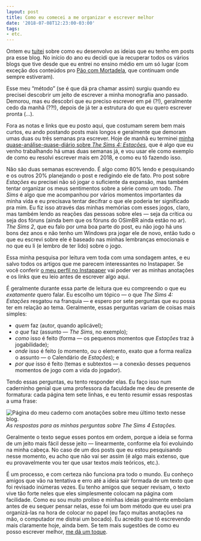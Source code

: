 ```yaml
---
layout: post
title: Como eu comecei a me organizar e escrever melhor
date: '2018-07-08T12:23:00-03:00'
tags:
- etc.
---
```

Ontem eu [tuitei](https://twitter.com/arthrfrts/status/1015801254579187712) sobre como eu desenvolvo as ideias que eu tenho em posts pra esse blog. No início do ano eu decidi que ia recuperar todos os vários blogs que tive desde que eu entrei no ensino médio em um só lugar (com exceção dos conteúdos pro [Pão com Mortadela](https://paomortadela.com.br/), que continuam onde sempre estiveram).

Esse meu “método” (se é que dá pra chamar assim) surgiu quando eu precisei descobrir um jeito de escrever a minha monografia ano passado. Demorou, mas eu descobri que eu preciso escrever em pé (?!), geralmente cedo da manhã (??!), depois de já ter a estrutura do que eu quero escrever pronta (…).

Fora as notas e links que eu posto aqui, que costumam serem bem mais curtos, eu ando postando posts mais longos e geralmente que demoram umas duas ou três semanas pra escrever. Hoje de manhã eu terminei [minha quase-análise-quase-diário sobre _The Sims 4: Estações_](https://paomortadela.com.br/2019/02/vivendo-e-crescendo-com-the-sims/), que é algo que eu venho trabalhando há umas duas semanas já, e vou usar ele como exemplo de como eu resolvi escrever mais em 2018, e como eu tô fazendo isso.

Não são duas semanas escrevendo. É algo como 80% lendo e pesquisando e os outros 20% planejando o post e redigindo ele de fato. Pro post sobre _Estações_ eu precisei não só jogar o suficiente da expansão, mas também tentar organizar os meus sentimentos sobre a série como um todo. _The Sims_ é algo que me acompanhou por vários momentos importantes da minha vida e eu precisava tentar decifrar o que ele poderia ter significado pra mim. Eu fiz isso através das minhas memórias com esses jogos, claro, mas também lendo as reações das pessoas sobre eles — seja da crítica ou seja dos fóruns (ainda bem que os fóruns do OSimBR ainda estão no ar). _The Sims 2_, que eu falo por uma boa parte do post, eu não jogo há uns bons dez anos e não tenho um Windows pra jogar ele de novo, então tudo o que eu escrevi sobre ele é baseado nas minhas lembranças emocionais e no que eu li (e lembro de ter lido) sobre o jogo.

Essa minha pesquisa por leitura vem toda com uma sondagem antes, e eu salvo todos os artigos que me parecem interessantes no Instapaper. Se você conferir [o meu perfil no Instapaper](https://www.instapaper.com/p/arthr) vai poder ver as minhas anotações e os links que eu leio antes de escrever algo aqui.

É geralmente durante essa parte de leitura que eu compreendo o que eu _exatamente_ quero falar. Eu escolho um tópico — o que _The Sims 4: Estações_ resgatou na franquia — e espero por sete perguntas que eu possa ter em relação ao tema. Geralmente, essas perguntas variam de coisas mais simples:

- _quem_ faz (autor, quando aplicável);
- _o que_ faz (assunto — _The Sims_, no exemplo);
- _como_ isso é feito (forma — os pequenos momentos que _Estações_ traz à jogabilidade);
- _onde_ isso é feito (o momento, ou o elemento, exato que a forma realiza o assunto — o Calendário de _Estações_); e
- _por que_ isso é feito (temas e subtextos — a conexão desses pequenos momentos de jogo com a vida do jogador).

Tendo essas perguntas, eu tento responder elas. Eu faço isso num caderninho genial que uma professora da faculdade me deu de presente de formatura: cada página tem sete linhas, e eu tento resumir essas respostas a uma frase:

![Página do meu caderno com anotações sobre meu último texto nesse blog.](https://i.imgur.com/PNvTjSM.jpg)_As respostas para as minhas perguntas sobre The Sims 4 Estações._

Geralmente o texto segue esses pontos em ordem, porque a ideia se forma de um jeito mais fácil desse jeito — linearmente, conforme ela foi evoluindo na minha cabeça. No caso de um dos posts que eu estou pesquisando nesse momento, eu acho que não vai ser assim (é algo mais extenso, que eu provavelmente vou ter que usar textos _mais_ teóricos, etc.).

É um processo, e com certeza não funciona pra todo o mundo. Eu conheço amigos que vão na tentativa e erro até a ideia sair formada de um texto que foi revisado inúmeras vezes. Eu tenho amigos que sequer revisam, o texto vive tão forte neles que eles simplesmente colocam na página com facilidade. Como eu sou muito prolixo e minhas ideias geralmente embolam antes de eu sequer pensar nelas, esse foi um bom método que eu usei pra organizá-las na hora de colocar no papel (eu faço muitas anotações na mão, o computador me distrai um bocado). Eu acredito que tô escrevendo mais claramente hoje, ainda bem. Se tem mais sugestões de como eu posso escrever melhor, [me dá um toque](https://twitter.com/arthrfrts).

